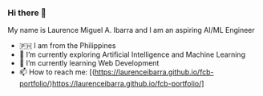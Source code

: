 ### Hi there 👋

My name is Laurence Miguel A. Ibarra and I am an aspiring AI/ML Engineer
-  🇵🇭 I am from the Philippines
- 🔭 I’m currently exploring Artificial Intelligence and Machine Learning
- 🌱 I’m currently learning Web Development
- 📫 How to reach me: [(https://laurenceibarra.github.io/fcb-portfolio/)https://laurenceibarra.github.io/fcb-portfolio/]
